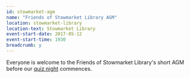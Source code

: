 ```yaml
---
id: stowmarket-agm
name: "Friends of Stowmarket Library AGM"
location: stowmarket-library
location-text: Stowmarket Library
event-start-date: 2017-05-12
event-start-time: 1930
breadcrumb: y
---
```


Everyone is welcome to the Friends of Stowmarket Library's short AGM before our [quiz night](/events/stowmarket-2017-05-12-quiz-night/) commences.
